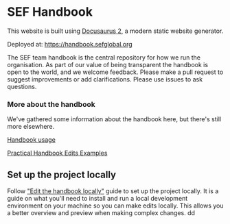 # SEF Handbook

This website is built using [Docusaurus 2](https://docusaurus.io/), a modern static website generator.

Deployed at: https://handbook.sefglobal.org

The SEF team handbook is the central repository for how we run the organisation. As part of our value of being
transparent the handbook is open to the world, and we welcome feedback. Please make a pull request to suggest
improvements or add clarifications. Please use issues to ask questions.

### More about the handbook

We've gathered some information about the handbook here, but there's still more elsewhere.

[Handbook usage](https://sef-global.github.io/sef-handbook/organisation/handbook/usage/)

[Practical Handbook Edits Examples](https://sef-global.github.io/sef-handbook/organisation/handbook/practical-handbook-edits/)

## Set up the project locally

Follow ["Edit the handbook locally"](https://sef-global.github.io/sef-handbook/organisation/handbook/edit-locally) guide
to set up the project locally. It is a guide on what you'll need to install and run a local development environment on
your machine so you can make edits locally. This allows you a better overview and preview when making complex changes.
dd
